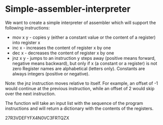 # Simple-assembler-interpreter
We want to create a simple interpreter of assembler which will support the following instructions:

* mov x y - copies y (either a constant value or the content of a register) into register x
* inc x - increases the content of register x by one
* dec x - decreases the content of register x by one
* jnz x y - jumps to an instruction y steps away (positive means forward, negative means backward), but only if x (a constant or a register) is not zero
Register names are alphabetical (letters only). Constants are always integers (positive or negative).

Note: the jnz instruction moves relative to itself. For example, an offset of -1 would continue at the previous instruction, while an offset of 2 would skip over the next instruction.

The function will take an input list with the sequence of the program instructions and will return a dictionary with the contents of the registers.


27R3VDEFYFX4N0VC3FRTQZX
